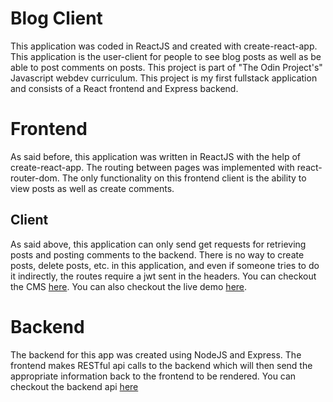# Blog Client 

This application was coded in ReactJS and created with create-react-app. This application is the user-client for people to see blog posts as well as be able to post comments on posts. This project is part of "The Odin Project's" Javascript webdev curriculum. This project is my first fullstack application and consists of a React frontend and Express backend.

# Frontend

As said before, this application was written in ReactJS with the help of create-react-app. The routing between pages was implemented with react-router-dom. The only functionality on this frontend client is the ability to view posts as well as create comments. 

## Client

As said above, this application can only send get requests for retrieving posts and posting comments to the backend. There is no way to create posts, delete posts, etc. in this application, and even if someone tries to do it indirectly, the routes require a jwt sent in the headers. You can checkout the CMS [here](https://github.com/Jerriath/blog-cms). You can also checkout the live demo [here](https://blog-client-jerriath.vercel.app).

# Backend

The backend for this app was created using NodeJS and Express. The frontend makes RESTful api calls to the backend which will then send the appropriate information back to the frontend to be rendered. You can checkout the backend api [here](https://github.com/Jerriath/blog-api)